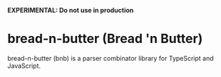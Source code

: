 **EXPERIMENTAL: Do not use in production**

# bread-n-butter (Bread 'n Butter)

bread-n-butter (bnb) is a parser combinator library for TypeScript and JavaScript.
